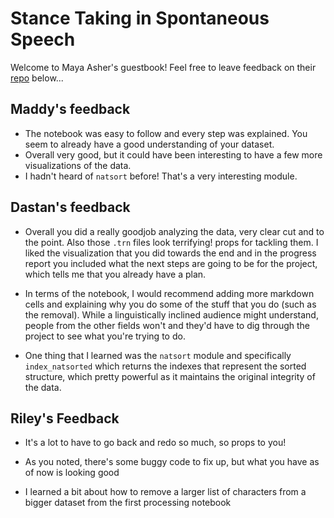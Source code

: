 # Stance Taking in Spontaneous Speech
Welcome to Maya Asher's guestbook! Feel free to leave feedback on their [repo](https://github.com/Data-Science-for-Linguists-2024/Stance-Taking-in-Spontaneous-Speech) below...

## Maddy's feedback
- The notebook was easy to follow and every step was explained. You seem to already have a good understanding of your dataset.
- Overall very good, but it could have been interesting to have a few more visualizations of the data.
- I hadn't heard of `natsort` before! That's a very interesting module.

## Dastan's feedback
- Overall you did a really goodjob analyzing the data, very clear cut and to the point. Also those `.trn` files look terrifying! props for tackling them. I liked the visualization that you did towards the end and in the progress report you included what the next steps are going to be for the project, which tells me that you already have a plan.

- In terms of the notebook, I would recommend adding more markdown cells and explaining why you do some of the stuff that you do (such as the removal). While a linguistically inclined audience might understand, people from the other fields won't and they'd have to dig through the project to see what you're trying to do. 

- One thing that I learned was the `natsort` module and specifically `index_natsorted` which returns the indexes that represent the sorted structure, which pretty powerful as it maintains the original integrity of the data.

## Riley's Feedback
- It's a lot to have to go back and redo so much, so props to you! 

- As you noted, there's some buggy code to fix up, but what you have as of now is looking good

- I learned a bit about how to remove a larger list of characters from a bigger dataset from the first processing notebook
